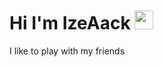 <h1>
   Hi I'm IzeAack
  <img src="https://media.giphy.com/media/hvRJCLFzcasrR4ia7z/giphy.gif" width="30px"/>
</h1>
I like to play with my friends

<!--
**IzeAack/IzeAack** is a ✨ _special_ ✨ repository because its `README.md` (this file) appears on your GitHub profile.

Here are some ideas to get you started:

- 🔭 I’m currently working on ...
- 🌱 I’m currently learning ...
- 👯 I’m looking to collaborate on ...
- 🤔 I’m looking for help with ...
- 💬 Ask me about ...
- 📫 How to reach me: ...
- 😄 Pronouns: ...
- ⚡ Fun fact: ...
-->

